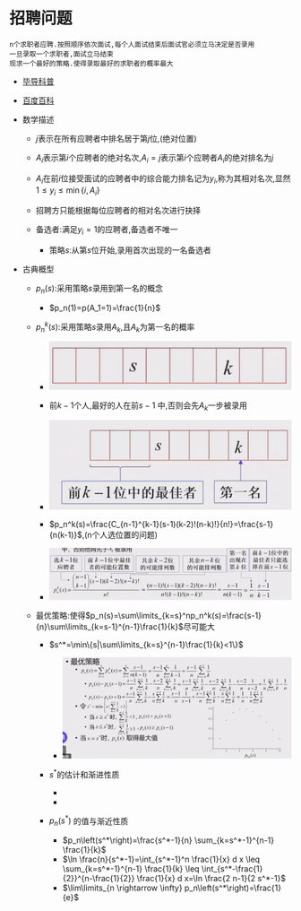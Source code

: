 # 招聘问题

    n个求职者应聘.按照顺序依次面试,每个人面试结束后面试官必须立马决定是否录用
    一旦录取一个求职者,面试立马结束
    现求一个最好的策略.使得录取最好的求职者的概率最大

- [毕导科普](https://www.bilibili.com/video/BV1uJ411D7AW/?spm_id_from=333.999.0.0&vd_source=5f080a6043a40b32a88c80bbaba081b5)
- [百度百科](https://baike.baidu.com/item/%E7%A7%98%E4%B9%A6%E9%97%AE%E9%A2%98)


- 数学描述

    - $j$表示在所有应聘者中排名居于第$j$位,(绝对位置)
    - $A_i$表示第$i$个应聘者的绝对名次,$A_i=j$表示第$i$个应聘者$A_i$的绝对排名为$j$
    - $A_i$在前$i$位接受面试的应聘者中的综合能力排名记为$y_i$,称为其相对名次,显然$1\leq y_i \leq\min\{i,A_i\}$
    - 招聘方只能根据每位应聘者的相对名次进行抉择
    - 备选者:满足$y_i=1$的应聘者,备选者不唯一

        - 策略$s$:从第$s$位开始,录用首次出现的一名备选者

- 古典概型

    - $p_n(s):$采用策略$s$录用到第一名的概念
    
        - $p_n(1)=p(A_1=1)=\frac{1}{n}$
    
    - $p_n^k(s):$采用策略$s$录用$A_k$,且$A_k$为第一名的概率
    
        - ![image_2024-03-28-16-36-07](img/image_2024-03-28-16-36-07.png) 

        - 前$k-1$个人,最好的人在前$s-1$ 中,否则会先$A_k$一步被录用
        - ![image_2024-03-28-16-38-42](img/image_2024-03-28-16-38-42.png) 
        - $p_n^k(s)=\frac{C_{n-1}^{k-1}(s-1)(k-2)!(n-k)!}{n!}=\frac{s-1}{n(k-1)}$,(n个人选位置的问题)
        - ![image_2024-03-28-16-41-32](img/image_2024-03-28-16-41-32.png) 


    - 最优策略:使得$p_n(s)=\sum\limits_{k=s}^np_n^k(s)=\frac{s-1}{n}\sum\limits_{k=s-1}^{n-1}\frac{1}{k}$尽可能大

        - $s^*=\min\{s|\sum\limits_{k=s}^{n-1}\frac{1}{k}<1\}$

            - ![image_2024-03-28-16-50-47](img/image_2024-03-28-16-50-47.png) 

        - $s^*$的估计和渐进性质
            
            -
            -


        - $p_n\left(s^*\right)$ 的值与渐近性质
        
            - $p_n\left(s^*\right)=\frac{s^*-1}{n} \sum_{k=s^*-1}^{n-1} \frac{1}{k}$
            - $\ln \frac{n}{s^*-1}=\int_{s^*-1}^n \frac{1}{x} d x \leq \sum_{k=s^*-1}^{n-1} \frac{1}{k} \leq \int_{s^*-\frac{1}{2}}^{n-\frac{1}{2}} \frac{1}{x} d x=\ln \frac{2 n-1}{2 s^*-1}$
            - $\lim\limits_{n \rightarrow \infty} p_n\left(s^*\right)=\frac{1}{e}$
            


